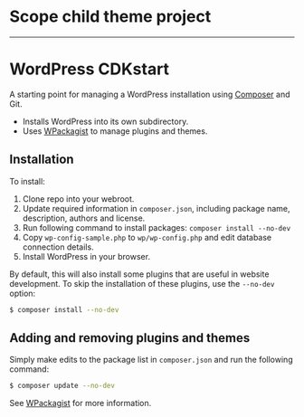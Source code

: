 # Scope child theme project

------

# WordPress CDKstart

A starting point for managing a WordPress installation using [Composer](https://getcomposer.org/) and Git.

* Installs WordPress into its own subdirectory.
* Uses [WPackagist](http://wpackagist.org/) to manage plugins and themes.

## Installation

To install:

1. Clone repo into your webroot.
2. Update required information in `composer.json`, including package name, description, authors and license.
3. Run following command to install packages: `composer install --no-dev`
4. Copy `wp-config-sample.php` to `wp/wp-config.php` and edit database connection details.
5. Install WordPress in your browser.

By default, this will also install some plugins that are useful in website development. To skip the installation of these plugins, use the `--no-dev` option:

```sh
$ composer install --no-dev
```

## Adding and removing plugins and themes

Simply make edits to the package list in `composer.json` and run the following command:

```sh
$ composer update --no-dev
```

See [WPackagist](http://wpackagist.org/) for more information.

